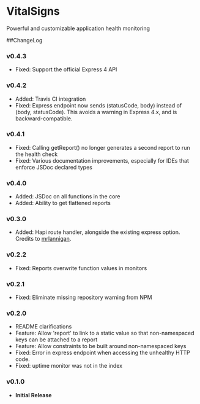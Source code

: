 # VitalSigns
Powerful and customizable application health monitoring

##ChangeLog

### v0.4.3
- Fixed: Support the official Express 4 API

### v0.4.2
- Added: Travis CI integration
- Fixed: Express endpoint now sends (statusCode, body) instead of
(body, statusCode). This avoids a warning in Express 4.x, and is
backward-compatible. 

### v0.4.1
- Fixed: Calling getReport() no longer generates a second report to run the
health check
- Fixed: Various documentation improvements, especially for IDEs that enforce
JSDoc declared types

### v0.4.0
- Added: JSDoc on all functions in the core
- Added: Ability to get flattened reports

### v0.3.0
- Added: Hapi route handler, alongside the existing express option. Credits
to [mrlannigan](https://github.com/mrlannigan).

### v0.2.2
- Fixed: Reports overwrite function values in monitors

### v0.2.1
- Fixed: Eliminate missing repository warning from NPM

### v0.2.0
- README clarifications
- Feature: Allow 'report' to link to a static value so that non-namespaced
keys can be attached to a report
- Feature: Allow constraints to be built around non-namespaced keys
- Fixed: Error in express endpoint when accessing the unhealthy HTTP code.
- Fixed: uptime monitor was not in the index

### v0.1.0
- **Initial Release**
